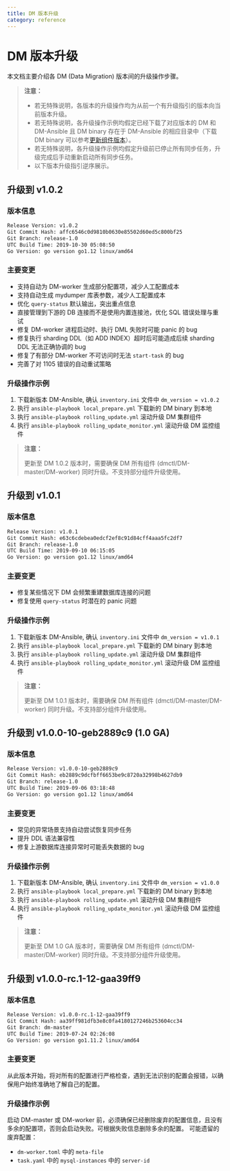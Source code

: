 ```yaml
---
title: DM 版本升级
category: reference
---
```


# DM 版本升级

本文档主要介绍各 DM (Data Migration) 版本间的升级操作步骤。

> **注意：**
>
> - 若无特殊说明，各版本的升级操作均为从前一个有升级指引的版本向当前版本升级。
> - 若无特殊说明，各升级操作示例均假定已经下载了对应版本的 DM 和 DM-Ansible 且 DM binary 存在于 DM-Ansible 的相应目录中（下载 DM binary 可以参考[更新组件版本](/v3.1/reference/tools/data-migration/cluster-operations.md#更新组件版本)）。
> - 若无特殊说明，各升级操作示例均假定升级前已停止所有同步任务，升级完成后手动重新启动所有同步任务。
> - 以下版本升级指引逆序展示。

## 升级到 v1.0.2

### 版本信息

```bash
Release Version: v1.0.2
Git Commit Hash: affc6546c0d9810b0630e85502d60ed5c800bf25
Git Branch: release-1.0
UTC Build Time: 2019-10-30 05:08:50
Go Version: go version go1.12 linux/amd64
```

### 主要变更

- 支持自动为 DM-worker 生成部分配置项，减少人工配置成本
- 支持自动生成 mydumper 库表参数，减少人工配置成本
- 优化 `query-status` 默认输出，突出重点信息
- 直接管理到下游的 DB 连接而不是使用内置连接池，优化 SQL 错误处理与重试
- 修复 DM-worker 进程启动时、执行 DML 失败时可能 panic 的 bug
- 修复执行 sharding DDL（如 ADD INDEX）超时后可能造成后续 sharding DDL 无法正确协调的 bug
- 修复了有部分 DM-worker 不可访问时无法 `start-task` 的 bug
- 完善了对 1105 错误的自动重试策略

### 升级操作示例

1. 下载新版本 DM-Ansible, 确认 `inventory.ini` 文件中 `dm_version = v1.0.2`
2. 执行 `ansible-playbook local_prepare.yml` 下载新的 DM binary 到本地
3. 执行 `ansible-playbook rolling_update.yml` 滚动升级 DM 集群组件
4. 执行 `ansible-playbook rolling_update_monitor.yml` 滚动升级 DM 监控组件

> **注意：**
>
> 更新至 DM 1.0.2 版本时，需要确保 DM 所有组件 (dmctl/DM-master/DM-worker) 同时升级。不支持部分组件升级使用。

## 升级到 v1.0.1

### 版本信息

```bash
Release Version: v1.0.1
Git Commit Hash: e63c6cdebea0edcf2ef8c91d84cff4aaa5fc2df7
Git Branch: release-1.0
UTC Build Time: 2019-09-10 06:15:05
Go Version: go version go1.12 linux/amd64
```

### 主要变更

- 修复某些情况下 DM 会频繁重建数据库连接的问题
- 修复使用 `query-status` 时潜在的 panic 问题

### 升级操作示例

1. 下载新版本 DM-Ansible, 确认 `inventory.ini` 文件中 `dm_version = v1.0.1`
2. 执行 `ansible-playbook local_prepare.yml` 下载新的 DM binary 到本地
3. 执行 `ansible-playbook rolling_update.yml` 滚动升级 DM 集群组件
4. 执行 `ansible-playbook rolling_update_monitor.yml` 滚动升级 DM 监控组件

> **注意：**
>
> 更新至 DM 1.0.1 版本时，需要确保 DM 所有组件 (dmctl/DM-master/DM-worker) 同时升级。不支持部分组件升级使用。

## 升级到 v1.0.0-10-geb2889c9 (1.0 GA)

### 版本信息

```bash
Release Version: v1.0.0-10-geb2889c9
Git Commit Hash: eb2889c9dcfbff6653be9c8720a32998b4627db9
Git Branch: release-1.0
UTC Build Time: 2019-09-06 03:18:48
Go Version: go version go1.12 linux/amd64
```

### 主要变更

- 常见的异常场景支持自动尝试恢复同步任务
- 提升 DDL 语法兼容性
- 修复上游数据库连接异常时可能丢失数据的 bug

### 升级操作示例

1. 下载新版本 DM-Ansible, 确认 `inventory.ini` 文件中 `dm_version = v1.0.0`
2. 执行 `ansible-playbook local_prepare.yml` 下载新的 DM binary 到本地
3. 执行 `ansible-playbook rolling_update.yml` 滚动升级 DM 集群组件
4. 执行 `ansible-playbook rolling_update_monitor.yml` 滚动升级 DM 监控组件

> **注意：**
>
> 更新至 DM 1.0 GA 版本时，需要确保 DM 所有组件 (dmctl/DM-master/DM-worker) 同时升级。不支持部分组件升级使用。

## 升级到 v1.0.0-rc.1-12-gaa39ff9

### 版本信息

```bash
Release Version: v1.0.0-rc.1-12-gaa39ff9
Git Commit Hash: aa39ff981dfb3e8c0fa4180127246b253604cc34
Git Branch: dm-master
UTC Build Time: 2019-07-24 02:26:08
Go Version: go version go1.11.2 linux/amd64
```

### 主要变更

从此版本开始，将对所有的配置进行严格检查，遇到无法识别的配置会报错，以确保用户始终准确地了解自己的配置。

### 升级操作示例

启动 DM-master 或 DM-worker 前，必须确保已经删除废弃的配置信息，且没有多余的配置项，否则会启动失败。可根据失败信息删除多余的配置。
可能遗留的废弃配置：

- `dm-worker.toml` 中的 `meta-file`
- `task.yaml` 中的 `mysql-instances` 中的 `server-id`